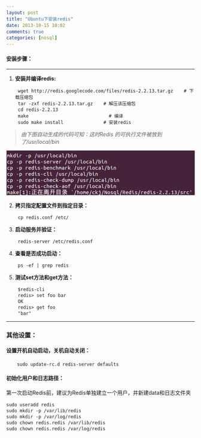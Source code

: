 ```yaml
---
layout: post
title: "Ubuntu下安装redis"
date: 2013-10-15 10:02
comments: true
categories: [nosql]
---
```


#### 安装步骤：

-------------------------------------------------------------------

1. **安装并编译redis:**


		wget http://redis.googlecode.com/files/redis-2.2.13.tar.gz    # 下载压缩包
		tar -zxf redis-2.2.13.tar.gz    # 解压该压缩包
		cd redis-2.2.13
		make                              # 编译
		sudo make install               # 安装redis

> _由下图自动生成的代码可知：这时Redis 的可执行文件被放到了/usr/local/bin_

![无法显示图片](/images/posts/2013-10-15/redis1.png "生成代码")


2. **拷贝指定配置文件到指定目录：**

        cp redis.conf /etc/

3. **启动服务并验证：**

		redis-server /etc/redis.conf
4. **查看是否成功启动：**

		ps -ef | grep redis
5. **测试set方法和get方法：**

		$redis-cli
		redis> set foo bar
		OK
		redis> get foo
		"bar"
-------------------------------------------------------------------

### 其他设置：

#### 设置开机自动启动，关机自动关闭：
		sudo update-rc.d redis-server defaults

#### 初始化用户和日志路径：

第一次启动Redis前，建议为Redis单独建立一个用户，并新建data和日志文件夹

    sudo useradd redis
    sudo mkdir -p /var/lib/redis
    sudo mkdir -p /var/log/redis
    sudo chown redis.redis /var/lib/redis
    sudo chown redis.redis /var/log/redis
